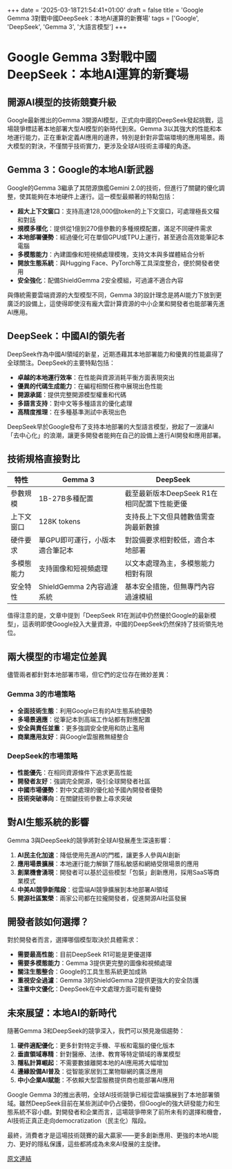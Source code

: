 +++
date = '2025-03-18T21:54:41+01:00'
draft = false
title = 'Google Gemma 3對戰中國DeepSeek：本地AI運算的新賽場'
tags = ['Google', 'DeepSeek', 'Gemma 3', '大語言模型']
+++


# Google Gemma 3對戰中國DeepSeek：本地AI運算的新賽場

## 開源AI模型的技術競賽升級

Google最新推出的Gemma 3開源AI模型，正式向中國的DeepSeek發起挑戰，這場競爭標誌著本地部署大型AI模型的新時代到來。Gemma 3以其強大的性能和本地運行能力，正在重新定義AI應用的邊界，特別是針對非雲端環境的應用場景。兩大模型的對決，不僅關乎技術實力，更涉及全球AI技術主導權的角逐。

## Gemma 3：Google的本地AI新武器

Google的Gemma 3繼承了其閉源旗艦Gemini 2.0的技術，但進行了關鍵的優化調整，使其能夠在本地硬件上運行。這一模型最顯著的特點包括：

- **超大上下文窗口**：支持高達128,000個token的上下文窗口，可處理極長文檔和對話
- **規模多樣化**：提供從1億到270億參數的多種規模配置，滿足不同硬件需求
- **本地部署優勢**：經過優化可在單個GPU或TPU上運行，甚至適合高效能筆記本電腦
- **多模態能力**：內建圖像和短視頻處理模塊，支持文本與多媒體結合分析
- **開放生態系統**：與Hugging Face、PyTorch等工具深度整合，便於開發者使用
- **安全強化**：配備ShieldGemma 2安全模組，可過濾不適合內容

與傳統需要雲端資源的大型模型不同，Gemma 3的設計理念是將AI能力下放到更廣泛的設備上，這使得即使沒有龐大雲計算資源的中小企業和開發者也能部署先進AI應用。

## DeepSeek：中國AI的領先者

DeepSeek作為中國AI領域的新星，近期憑藉其本地部署能力和優異的性能贏得了全球關注。DeepSeek的主要特點包括：

- **卓越的本地運行效率**：在性能與資源消耗平衡方面表現突出
- **優異的代碼生成能力**：在編程相關任務中展現出色性能
- **開源承諾**：提供完整開源模型權重和代碼
- **多語言支持**：對中文等多種語言的優化處理
- **高精度推理**：在多種基準測試中表現出色

DeepSeek早於Google發布了支持本地部署的大型語言模型，掀起了一波讓AI「去中心化」的浪潮，讓更多開發者能夠在自己的設備上進行AI開發和應用部署。

## 技術規格直接對比

| 特性 | Gemma 3 | DeepSeek |
|------|---------|----------|
| 參數規模 | 1B-27B多種配置 | 截至最新版本DeepSeek R1在相同配置下性能更優 |
| 上下文窗口 | 128K tokens | 支持長上下文但具體數值需查詢最新數據 |
| 硬件要求 | 單GPU即可運行，小版本適合筆記本 | 對設備要求相對較低，適合本地部署 |
| 多模態能力 | 支持圖像和短視頻處理 | 以文本處理為主，多模態能力相對有限 |
| 安全特性 | ShieldGemma 2內容過濾系統 | 基本安全措施，但無專門內容過濾模組 |

值得注意的是，文章中提到「DeepSeek R1在測試中仍然優於Google的最新模型」，這表明即使Google投入大量資源，中國的DeepSeek仍然保持了技術領先地位。

## 兩大模型的市場定位差異

儘管兩者都針對本地部署市場，但它們的定位存在微妙差異：

### Gemma 3的市場策略

- **全面技術生態**：利用Google已有的AI生態系統優勢
- **多場景適應**：從筆記本到高端工作站都有對應配置
- **安全與責任並重**：更多強調安全使用和防止濫用
- **商業應用友好**：與Google雲服務無縫整合

### DeepSeek的市場策略

- **性能優先**：在相同資源條件下追求更高性能
- **開發者友好**：強調完全開源，吸引全球開發者社區
- **中國市場優勢**：對中文處理的優化給予國內開發者優勢
- **技術突破導向**：在關鍵技術參數上尋求突破

## 對AI生態系統的影響

Gemma 3與DeepSeek的競爭將對全球AI發展產生深遠影響：

1. **AI民主化加速**：降低使用先進AI的門檻，讓更多人參與AI創新
2. **應用場景擴展**：本地運行能力解鎖了隱私敏感和網絡受限場景的應用
3. **創業機會湧現**：開發者可以基於這些模型「包裝」創新應用，採用SaaS等商業模式
4. **中美AI競爭新階段**：從雲端AI競爭擴展到本地部署AI領域
5. **開源社區繁榮**：兩家公司都在拉攏開發者，促進開源AI社區發展

## 開發者該如何選擇？

對於開發者而言，選擇哪個模型取決於具體需求：

- **需要最高性能**：目前DeepSeek R1可能是更優選擇
- **需要多模態能力**：Gemma 3提供更完整的圖像和視頻處理
- **關注生態整合**：Google的工具生態系統更加成熟
- **重視安全過濾**：Gemma 3的ShieldGemma 2提供更強大的安全防護
- **注重中文優化**：DeepSeek在中文處理方面可能有優勢

## 未來展望：本地AI的新時代

隨著Gemma 3和DeepSeek的競爭深入，我們可以預見幾個趨勢：

1. **硬件適配優化**：更多針對特定手機、平板和電腦的優化版本
2. **垂直領域專精**：針對醫療、法律、教育等特定領域的專業模型
3. **隱私計算崛起**：不需要數據離開本地的AI應用將大幅增加
4. **邊緣設備AI普及**：從智能家居到工業物聯網的廣泛應用
5. **中小企業AI賦能**：不依賴大型雲服務提供商也能部署AI應用

Google Gemma 3的推出表明，全球AI技術競爭已經從雲端擴展到了本地部署領域。雖然DeepSeek目前在某些測試中仍占優勢，但Google的強大研發能力和生態系統不容小覷。對開發者和企業而言，這場競爭帶來了前所未有的選擇和機會，AI技術正真正走向democratization（民主化）階段。

最終，消費者才是這場技術競賽的最大贏家——更多創新應用、更強的本地AI能力、更好的隱私保護，這些都將成為未來AI發展的主旋律。


[原文連結](https://www.onet.pl/technologie/businessinsider/google-rzuca-wyzwanie-deepseekowi-model-gemma-3-ma-zmienic-zasady-gry-w-ai/wm0yb4x,211f4564)
